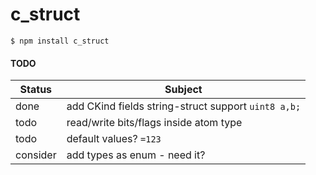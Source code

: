 # c_struct
`$ npm install c_struct`

#### TODO
| Status   | Subject                                             |
|----------|-----------------------------------------------------|
| done     | add CKind fields string-struct support `uint8 a,b;` |
| todo     | read/write bits/flags inside atom type              |
| todo     | default values? `=123`                              |
| consider | add types as enum - need it?                        |

